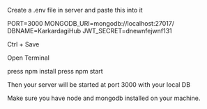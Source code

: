 Create a .env file in server and paste this into it

PORT=3000
MONGODB_URI=mongodb://localhost:27017/
DBNAME=KarkardagiHub
JWT_SECRET=dnewnfejwnf131

Ctrl + Save

Open Terminal

press npm install
press npm start 

Then your server will be started at port 3000 with your local DB

Make sure you have node and mongodb installed on your machine.